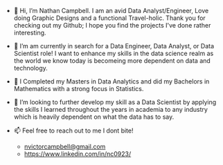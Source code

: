 - 👋 Hi, I’m Nathan Campbell. I am an avid Data Analyst/Engineer, Love doing Graphic Designs and a functional Travel-holic. Thank you for checking out my Github; I hope you find the projects I've done rather interesting. 

- 👀 I’m am currently in search for a Data Engineer, Data Analyst, or Data Scientist role! I want to enhance my skills in the data science realm as the world we know today is becomeing more dependent on data and technology. 

- 🌱 I Completed my Masters in Data Analytics and did my Bachelors in Mathematics with a strong focus in Statistics.  
 
- 💞️ I’m looking to further develop my skill as a Data Scientist by applying the skills I learned throughout the years in academia to any industry which is heavily dependent on what the data has to say. 
  
- 📫 Feel free to reach out to me I dont bite! 
    -  nvictorcampbell@gmail.com
    -  https://www.linkedin.com/in/nc0923/

<!---
maginoku/maginoku is a ✨ special ✨ repository because its `README.md` (this file) appears on your GitHub profile.
You can click the Preview link to take a look at your changes.
--->
